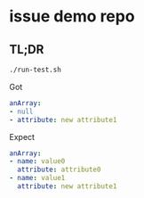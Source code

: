 # issue demo repo

## TL;DR

```bash
./run-test.sh


```

Got
```yaml
anArray:
- null
- attribute: new attribute1

```

Expect
```yaml
anArray:
- name: value0
  attribute: attribute0
- name: value1
  attribute: new attribute1
```
